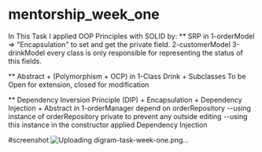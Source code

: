 # mentorship_week_one

In This Task I applied OOP Principles with SOLID by:
** SRP in
1-orderModel => "Encapsulation" to set and get the private field.
2-customerModel
3-drinkModel 
every class is only responsible for representing the status of this fields.

** Abstract + (Polymorphism + OCP) in
1-Class Drink + Subclasses To be  Open for extension, closed for modification

** Dependency Inversion Principle (DIP) + Encapsulation + Dependency Injection + Abstract in
1-orderManager depend on orderRepository
--using instance of orderRepository private to prevent any outside editing
--using this instance in the constructor applied Dependency Injection

#screenshot
![Uploading digram-task-week-one.png…]()

